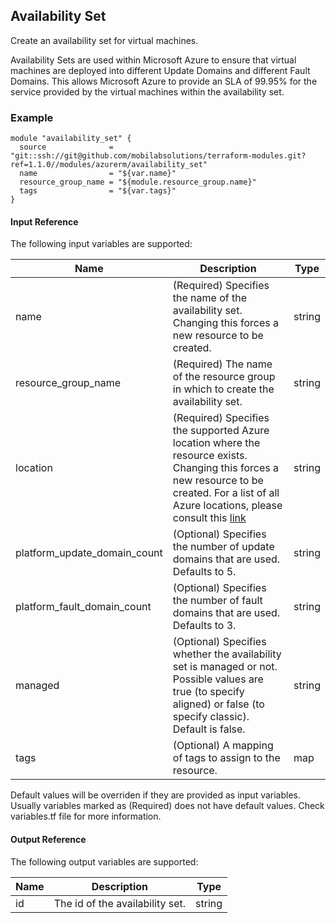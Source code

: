 ## Availability Set
Create an availability set for virtual machines.

Availability Sets are used within Microsoft Azure to ensure that virtual machines are deployed into different Update Domains and different Fault Domains. This allows Microsoft Azure to provide an SLA of 99.95% for the service provided by the virtual machines within the availability set.

### Example
```hcl
module "availability_set" {
  source              = "git::ssh://git@github.com/mobilabsolutions/terraform-modules.git?ref=1.1.0//modules/azurerm/availability_set"
  name                = "${var.name}"
  resource_group_name = "${module.resource_group.name}"
  tags                = "${var.tags}"
}
```

#### Input Reference
The following input variables are supported:

Name | Description | Type 
----------------- | --------- | -------- 
name  | (Required) Specifies the name of the availability set. Changing this forces a new resource to be created. | string 
resource_group_name | (Required) The name of the resource group in which to create the availability set. | string
location | (Required) Specifies the supported Azure location where the resource exists. Changing this forces a new resource to be created. For a list of all Azure locations, please consult this [link](https://azure.microsoft.com/en-us/regions/) | string 
platform_update_domain_count | (Optional) Specifies the number of update domains that are used. Defaults to 5. | string
platform_fault_domain_count | (Optional) Specifies the number of fault domains that are used. Defaults to 3. | string
managed | (Optional) Specifies whether the availability set is managed or not. Possible values are true (to specify aligned) or false (to specify classic). Default is false. | string
tags | (Optional) A mapping of tags to assign to the resource. | map

Default values will be overriden if they are provided as input variables. Usually variables marked as (Required) does not have default values. Check variables.tf file for more information.


#### Output Reference
The following output variables are supported:

Name | Description | Type
----------------- | --------- | --------
id  | The id of the availability set. | string